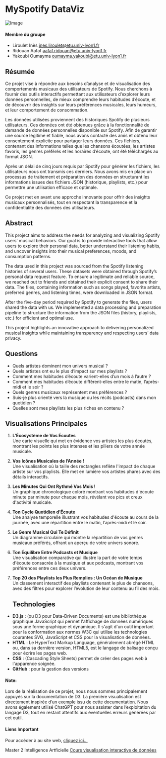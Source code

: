# MySpotify DataViz

![Image](img/site_overview.gif)

#### Membre du groupe

- Liroulet Inès ines.liroulet@etu.univ-lyon1.fr
- Ridouan Aafaf aafaf.ridouan@etu.univ-lyon1.fr
- Yakoubi Oumayma oumayma.yakoubi@etu.univ-lyon1.fr

## Résumée

Ce projet vise à répondre aux besoins d’analyse et de visualisation des comportements musicaux des utilisateurs de Spotify. Nous cherchons à fournir des outils interactifs permettant aux utilisateurs d’explorer leurs données personnelles, de mieux comprendre leurs habitudes d’écoute, et de découvrir des insights sur leurs préférences musicales, leurs humeurs, et leur comportement de consommation.

Les données utilisées proviennent des historiques Spotify de plusieurs utilisateurs. Ces données ont été obtenues grâce à la fonctionnalité de demande de données personnelles disponible sur Spotify. Afin de garantir une source légitime et fiable, nous avons contacté des amis et obtenu leur consentement explicite pour partager leurs données. Ces fichiers, contenant des informations telles que les chansons écoutées, les artistes favoris, les genres préférés et les horaires d’écoute, ont été téléchargés au format JSON.

Après un délai de cinq jours requis par Spotify pour générer les fichiers, les utilisateurs nous ont transmis ces derniers. Nous avons mis en place un processus de traitement et préparation des données en structurant les informations issues des fichiers JSON (historique, playlists, etc.) pour permettre une utilisation efficace et optimale.

Ce projet met en avant une approche innovante pour offrir des insights musicaux personnalisés, tout en respectant la transparence et la confidentialité des données des utilisateurs.

## Abstract

This project aims to address the needs for analyzing and visualizing Spotify users’ musical behaviors. Our goal is to provide interactive tools that allow users to explore their personal data, better understand their listening habits, and uncover insights into their musical preferences, moods, and consumption patterns.

The data used in this project was sourced from the Spotify listening histories of several users. These datasets were obtained through Spotify’s personal data request feature. To ensure a legitimate and reliable source, we reached out to friends and obtained their explicit consent to share their data. The files, containing information such as songs played, favorite artists, preferred genres, and listening times, were downloaded in JSON format.

After the five-day period required by Spotify to generate the files, users shared the data with us. We implemented a data processing and preparation pipeline to structure the information from the JSON files (history, playlists, etc.) for efficient and optimal use.

This project highlights an innovative approach to delivering personalized musical insights while maintaining transparency and respecting users’ data privacy.

## Questions

- Quels artistes dominent mon univers musical ?
- Quels artistes ont eu le plus d’impact sur mes playlists ?
- Comment mes habitudes d’écoute varient-elles d’un mois à l’autre ?
- Comment mes habitudes d’écoute diffèrent-elles entre le matin, l’après-midi et le soir ?
- Quels genres musicaux représentent mes préférences ?
- Suis-je plus orienté vers la musique ou les récits (podcasts) dans mon quotidien ?
- Quelles sont mes playlists les plus riches en contenu ?


## Visualisations Principales

1. **L'Écosystème de Vos Écoutes**  
   Une carte visuelle qui met en évidence vos artistes les plus écoutés, montrant les points les plus intenses et les piliers de votre année musicale.

2. **Vos Icônes Musicales de l’Année !**  
   Une visualisation où la taille des rectangles reflète l'impact de chaque artiste sur vos playlists. Elle met en lumière vos artistes phares avec des détails interactifs.

3. **Les Minutes Qui Ont Rythmé Vos Mois !**  
   Un graphique chronologique coloré montrant vos habitudes d'écoute minute par minute pour chaque mois, révélant vos pics et creux d'activité musicale.

4. **Ton Cycle Quotidien d'Écoute**  
   Une analyse temporelle illustrant vos habitudes d'écoute au cours de la journée, avec une répartition entre le matin, l’après-midi et le soir.

5. **Le Genre Musical Qui Te Définit**  
   Un diagramme circulaire qui montre la répartition de vos genres musicaux préférés, offrant un aperçu de votre univers sonore.

6. **Ton Équilibre Entre Podcasts et Musique**  
   Une visualisation comparative qui illustre la part de votre temps d'écoute consacrée à la musique et aux podcasts, montrant vos préférences entre ces deux univers.

7. **Top 20 des Playlists les Plus Remplies : Un Océan de Musique**  
   Un classement interactif des playlists contenant le plus de chansons, avec des filtres pour explorer l’évolution de leur contenu au fil des mois.


   ## Technologies 

* **D3.js** : (ou D3 pour Data-Driven Documents) est une bibliothèque graphique JavaScript qui permet l'affichage de données numériques sous une forme graphique et dynamique. Il s'agit d'un outil important pour la conformation aux normes W3C qui utilise les technologies courantes SVG, JavaScript et CSS pour la visualisation de données.
* **HTML** : Le HyperText Markup Language, généralement abrégé HTML ou, dans sa dernière version, HTML5, est le langage de balisage conçu pour écrire les pages web.
* **CSS** : (Cascading Style Sheets) permet de créer des pages web à l'apparence soignée.
* **GitHub** : pour la gestion des versions

#### Note:
Lors de la réalisation de ce projet, nous nous sommes principalement appuyés sur la documentation de D3. La première visualisation est directement inspirée d’un exemple issu de cette documentation. Nous avons également utilisé ChatGPT pour nous assister dans l’exploitation du langage D3, tout en restant attentifs aux éventuelles erreurs générées par cet outil.


#### Liens Important

Pour accéder à au site web, [cliquez ici...](https://oumayma-yakoubi.github.io/MySpotifyDataViz/)

Master 2 Intelligence Artficielle [Cours visualisation interactive de données](https://lyondataviz.github.io/teaching/lyon1-m2/2024/)
